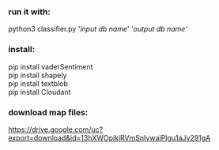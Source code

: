 ### run it with:  
python3 classifier.py '*input db name*' '*output db name*'
### install:
pip install vaderSentiment  
pip install shapely  
pip install textblob  
pip install Cloudant  
### download map files:  
https://drive.google.com/uc?export=download&id=13hXWOpikjRVmSnIywaiPIgu1aJv291gA
